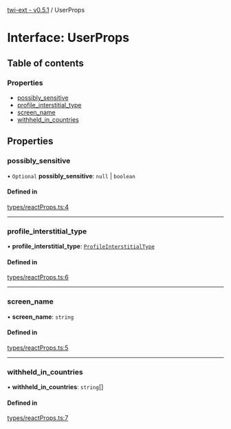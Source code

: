 [twi-ext - v0.5.1](../README.md) / UserProps

# Interface: UserProps

## Table of contents

### Properties

- [possibly\_sensitive](UserProps.md#possibly_sensitive)
- [profile\_interstitial\_type](UserProps.md#profile_interstitial_type)
- [screen\_name](UserProps.md#screen_name)
- [withheld\_in\_countries](UserProps.md#withheld_in_countries)

## Properties

### possibly\_sensitive

• `Optional` **possibly\_sensitive**: ``null`` \| `boolean`

#### Defined in

[types/reactProps.ts:4](https://github.com/Robot-Inventor/twi-ext/blob/858e661d30f49e1fdb9ea52ccb9734f6795abf46/src/types/reactProps.ts#L4)

___

### profile\_interstitial\_type

• **profile\_interstitial\_type**: [`ProfileInterstitialType`](../README.md#profileinterstitialtype)

#### Defined in

[types/reactProps.ts:6](https://github.com/Robot-Inventor/twi-ext/blob/858e661d30f49e1fdb9ea52ccb9734f6795abf46/src/types/reactProps.ts#L6)

___

### screen\_name

• **screen\_name**: `string`

#### Defined in

[types/reactProps.ts:5](https://github.com/Robot-Inventor/twi-ext/blob/858e661d30f49e1fdb9ea52ccb9734f6795abf46/src/types/reactProps.ts#L5)

___

### withheld\_in\_countries

• **withheld\_in\_countries**: `string`[]

#### Defined in

[types/reactProps.ts:7](https://github.com/Robot-Inventor/twi-ext/blob/858e661d30f49e1fdb9ea52ccb9734f6795abf46/src/types/reactProps.ts#L7)
